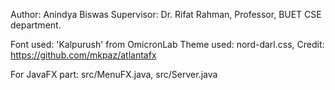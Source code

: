 Author: Anindya Biswas
Supervisor: Dr. Rifat Rahman, Professor, BUET CSE department.

Font used: 'Kalpurush' from OmicronLab
Theme used: nord-darl.css, Credit: https://github.com/mkpaz/atlantafx

For JavaFX part: src/MenuFX.java, src/Server.java

